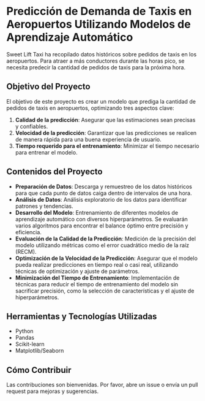 # Predicción de Demanda de Taxis en Aeropuertos Utilizando Modelos de Aprendizaje Automático

Sweet Lift Taxi ha recopilado datos históricos sobre pedidos de taxis en los aeropuertos. Para atraer a más conductores durante las horas pico, se necesita predecir la cantidad de pedidos de taxis para la próxima hora.

## Objetivo del Proyecto
El objetivo de este proyecto es crear un modelo que prediga la cantidad de pedidos de taxis en aeropuertos, optimizando tres aspectos clave:
1. **Calidad de la predicción**: Asegurar que las estimaciones sean precisas y confiables.
2. **Velocidad de la predicción**: Garantizar que las predicciones se realicen de manera rápida para una buena experiencia de usuario.
3. **Tiempo requerido para el entrenamiento**: Minimizar el tiempo necesario para entrenar el modelo.

## Contenidos del Proyecto
- **Preparación de Datos**: Descarga y remuestreo de los datos históricos para que cada punto de datos caiga dentro de intervalos de una hora.
- **Análisis de Datos**: Análisis exploratorio de los datos para identificar patrones y tendencias.
- **Desarrollo del Modelo**: Entrenamiento de diferentes modelos de aprendizaje automático con diversos hiperparámetros. Se evaluarán varios algoritmos para encontrar el balance óptimo entre precisión y eficiencia.
- **Evaluación de la Calidad de la Predicción**: Medición de la precisión del modelo utilizando métricas como el error cuadrático medio de la raíz (RECM).
- **Optimización de la Velocidad de la Predicción**: Asegurar que el modelo pueda realizar predicciones en tiempo real o casi real, utilizando técnicas de optimización y ajuste de parámetros.
- **Minimización del Tiempo de Entrenamiento**: Implementación de técnicas para reducir el tiempo de entrenamiento del modelo sin sacrificar precisión, como la selección de características y el ajuste de hiperparámetros.

## Herramientas y Tecnologías Utilizadas
- Python
- Pandas
- Scikit-learn
- Matplotlib/Seaborn

## Cómo Contribuir
Las contribuciones son bienvenidas. Por favor, abre un issue o envía un pull request para mejoras y sugerencias.

